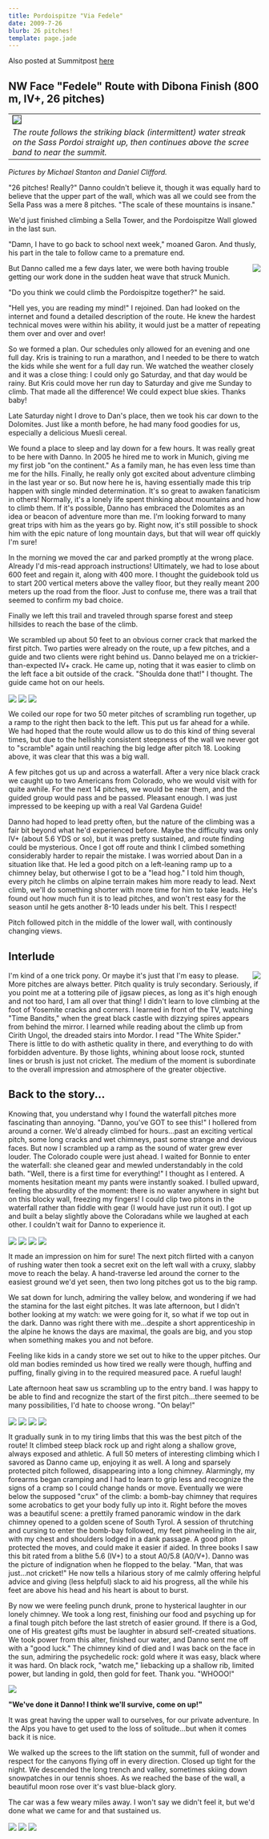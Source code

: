 ```yaml
---
title: Pordoispitze "Via Fedele"
date: 2009-7-26
blurb: 26 pitches!
template: page.jade
---
```


Also posted at Summitpost [here](http://www.summitpost.org/sass-pordoi-the-fedele-dibona/565724)

NW Face "Fedele" Route with Dibona Finish (800 m, IV+, 26 pitches)
---


<table><tr><td>
<a href="http://www.flickr.com/photos/ripsawridge/3764863095/"><img align="center" border=1 src="http://farm4.static.flickr.com/3586/3764863095_53390af9ce_b_d.jpg"></a></td></tr>
<tr><td><i>The route follows the striking black (intermittent) water streak on the Sass Pordoi straight up, then continues above the scree band to near the summit.</i></td></tr></table>


<i>Pictures by Michael Stanton and Daniel Clifford.</i>

"26 pitches! Really?" Danno couldn't believe it, though it was equally hard to believe that the upper part of the wall, which was all we could see from the Sella Pass was a mere 8 pitches. "The scale of these mountains is insane."

We'd just finished climbing a Sella Tower, and the Pordoispitze Wall glowed in the last sun.

"Damn, I have to go back to school next week," moaned Garon. And thusly, his part in the tale to follow came to a premature end.

<a href="http://www.flickr.com/photos/ripsawridge/3765661958/"><img align="right" src="http://farm4.static.flickr.com/3094/3765661958_3958d1f204.jpg"></a>

But Danno called me a few days later, we were both having trouble getting our work done in the sudden heat wave that struck Munich.

"Do you think we could climb the Pordoispitze together?" he said.

"Hell yes, you are reading my mind!" I rejoined. Dan had looked on the internet and found a detailed description of the route. He knew the hardest technical moves were within his ability, it would just be a matter of repeating them over and over and over!

So we formed a plan. Our schedules only allowed for an evening and one full day. Kris is training to run a marathon, and I needed to be there to watch the kids while she went for a full day run. We watched the weather closely and it was a close thing: I could only go Saturday, and that day would be rainy. But Kris could move her run day to Saturday and give me Sunday to climb. That made all the difference! We could expect blue skies. Thanks baby!

Late Saturday night I drove to Dan's place, then we took his car down to the Dolomites. Just like a month before, he had many food goodies for us, especially a delicious Muesli cereal.

We found a place to sleep and lay down for a few hours. It was really great to be here with Danno. In 2005 he hired me to work in Munich, giving me my first job "on the continent." As a family man, he has even less time than me for the hills. Finally, he really only got excited about adventure climbing in the last year or so. But now here he is, having essentially made this trip happen with single minded determination. It's so great to awaken fanaticism in others! Normally, it's a lonely life spent thinking about mountains and how to climb them. If it's possible, Danno has embraced the Dolomites as an idea or beacon of adventure more than me. I'm looking forward to many great trips with him as the years go by. Right now, it's still possible to shock him with the epic nature of long mountain days, but that will wear off quickly I'm sure!

In the morning we moved the car and parked promptly at the wrong place. Already I'd mis-read approach instructions! Ultimately, we had to lose about 600 feet and regain it, along with 400 more. I thought the guidebook told us to start 200 vertical meters above the valley floor, but they really meant 200 meters up the road from the floor. Just to confuse me, there was a trail that seemed to confirm my bad choice.

Finally we left this trail and traveled through sparse forest and steep hillsides to reach the base of the climb. 

We scrambled up about 50 feet to an obvious corner crack that marked the first pitch. Two parties were already on the route, up a few pitches, and a guide and two clients were right behind us. Danno belayed me on a trickier-than-expected IV+ crack. He came up, noting that it was easier to climb on the left face a bit outside of the crack. "Shoulda done that!" I thought. The guide came hot on our heels.

<a href="http://www.flickr.com/photos/ripsawridge/3765105214/"><img align="center" src="http://farm3.static.flickr.com/2600/3765105214_b41b17bdd9.jpg"></a>
<a href="http://www.flickr.com/photos/ripsawridge/3764308871/"><img align="center" src="http://farm3.static.flickr.com/2457/3764308871_43021af399.jpg"></a>
<a href="http://www.flickr.com/photos/ripsawridge/3765106752/"><img align="center" src="http://farm3.static.flickr.com/2671/3765106752_db56f67804.jpg"></a>

We coiled our rope for two 50 meter pitches of scrambling run together, up a ramp to the right then back to the left. This put us far ahead for a while. We had hoped that the route would allow us to do this kind of thing several times, but due to the hellishly consistent steepness of the wall we never got to "scramble" again until reaching the big ledge after pitch 18. Looking above, it was clear that this was a big wall.

A few pitches got us up and across a waterfall. After a very nice black crack we caught up to two Americans from Colorado, who we would visit with for quite awhile. For the next 14 pitches, we would be near them, and the guided group would pass and be passed. Pleasant enough. I was just impressed to be keeping up with a real Val Gardena Guide!

Danno had hoped to lead pretty often, but the nature of the climbing was a fair bit beyond what he'd experienced before. Maybe the difficulty was only IV+ (about 5.6 YDS or so), but it was pretty sustained, and route finding could be mysterious. Once I got off route and think I climbed something considerably harder to repair the mistake. I was worried about Dan in a situation like that. He led a good pitch on a left-leaning ramp up to a chimney belay, but otherwise I got to be a "lead hog." I told him though, every pitch he climbs on alpine terrain makes him more ready to lead. Next climb, we'll do something shorter with more time for him to take leads. He's found out how much fun it is to lead pitches, and won't rest easy for the season until he gets another 8-10 leads under his
belt. This I respect!

Pitch followed pitch in the middle of the lower wall, with continously changing views.

Interlude
---

<a href="http://www.flickr.com/photos/ripsawridge/3765663368/"><img align="right" src="http://farm3.static.flickr.com/2630/3765663368_9380df2176.jpg"></a>

I'm kind of a one trick pony. Or maybe it's just that I'm easy to please. More
pitches are always better. Pitch quality is truly secondary. Seriously, if you
point me at a tottering pile of jigsaw pieces, as long as it's high enough and
not too hard, I am all over that thing! I didn't learn to love climbing at the
foot of Yosemite cracks and corners. I learned in front of the TV, watching
"Time Bandits," when the great black castle with dizzying spires appears from
behind the mirror. I learned while reading about the climb up from Cirith Ungol,
the dreaded stairs into Mordor. I read "The White Spider." There is little to do
with asthetic quality in there, and everything to do with forbidden
adventure. By those lights, whining about loose rock, stunted lines or brush is
just not cricket. The medium of the moment is subordinate to the overall
impression and atmosphere of the greater objective.


Back to the story...
---

Knowing that, you understand why I found the waterfall pitches more fascinating than annoying. "Danno, you've GOT to see this!" I hollered from around a corner. We'd already climbed for hours...past an exciting vertical pitch, some long cracks and wet chimneys, past some strange and devious faces. But now I scrambled up a ramp as the sound of water grew ever louder. The Colorado couple were just ahead. I waited for Bonnie to enter the waterfall: she cleaned gear and mewled understandably in the cold bath. "Well, there is a first time for everything!" I thought as I
entered. A moments hesitation meant my pants were instantly soaked. I bulled upward, feeling the absurdity of the moment: there is no water anywhere in sight but on this blocky wall, freezing my fingers! I could clip two pitons in the waterfall rather than fiddle with gear (I would have just run it out). I got up and built a belay slightly above the Coloradans while we laughed at each other. I couldn't wait for Danno to experience it.

<a href="http://www.flickr.com/photos/ripsawridge/3764310629/"><img align="center" src="http://farm4.static.flickr.com/3544/3764310629_a20071813c.jpg"></a>
<a href="http://www.flickr.com/photos/ripsawridge/3764871549/"><img align="center" src="http://farm3.static.flickr.com/2461/3764871549_7605201d47.jpg"></a>
<a href="http://www.flickr.com/photos/ripsawridge/3764872103/"><img align="center" src="http://farm4.static.flickr.com/3547/3764872103_084808d5c1.jpg"></a>
<a href="http://www.flickr.com/photos/ripsawridge/3765108498/"><img align="center" src="http://farm3.static.flickr.com/2622/3765108498_6897069a0a.jpg"></a>

It made an impression on him for sure! The next pitch flirted with a canyon of rushing water then took a secret exit on the left wall with a cruxy, slabby move to reach the belay. A hand-traverse led around the corner to the easiest ground we'd yet seen, then two long pitches got us to the big ramp.

We sat down for lunch, admiring the valley below, and wondering if we had the stamina for the last eight pitches. It was late afternoon, but I didn't bother looking at my watch: we were going for it, so what if we top out in the dark. Danno was right there with me...despite a short apprenticeship in the alpine he knows the days are maximal, the goals are big, and you stop when something makes you and not before.

Feeling like kids in a candy store we set out to hike to the upper pitches. Our old man bodies reminded us how tired we really were though, huffing and puffing, finally giving in to the required measured pace. A rueful laugh!

Late afternoon heat saw us scrambling up to the entry band. I was happy to be able to find and recognize the start of the first pitch...there seemed to be many possibilities, I'd hate to choose wrong. "On belay!"

<a href="http://www.flickr.com/photos/ripsawridge/3765109910/"><img align="center" src="http://farm4.static.flickr.com/3463/3765109910_ff35138f36.jpg"></a>
<a href="http://www.flickr.com/photos/ripsawridge/3764314571/"><img align="center" src="http://farm3.static.flickr.com/2474/3764314571_125f8e6ab2.jpg"></a>
<a href="http://www.flickr.com/photos/ripsawridge/3764881515/"><img align="center" src="http://farm3.static.flickr.com/2550/3764881515_fb1932925c.jpg"></a>
<a href="http://www.flickr.com/photos/ripsawridge/3765676052/"><img align="center" src="http://farm3.static.flickr.com/2428/3765676052_c36bc939ab.jpg"></a>

It gradually sunk in to my tiring limbs that this was the best pitch of the route! It climbed steep black rock up and right along a shallow grove, always exposed and athletic. A full 50 meters of interesting climbing which I savored as Danno came up, enjoying it as well. A long and sparsely protected pitch followed, disappearing into a long chimney. Alarmingly, my forearms began cramping and I had to learn to grip less and recognize the signs of a cramp so I could change hands or move. Eventually we were below the supposed "crux" of the climb: a bomb-bay chimney that requires some acrobatics to get your body fully up into it. Right before the moves was a beautiful scene: a prettily framed panoramic window in the dark chimney opened to a golden scene of South Tyrol. A session of thrutching and cursing to enter the bomb-bay followed, my feet pinwheeling in the air, with my chest and shoulders lodged in a dank passage. A good piton protected the moves, and could make it easier if aided. In three books I saw this bit rated from a blithe 5.6 (IV+) to a stout A0/5.8 (A0/V+). Danno was the picture of indignation when he flopped to the belay. "Man, that was just...not cricket!" He now tells a hilarious story of me calmly offering helpful advice and giving (less helpful) slack to aid his progress, all the while his feet are above his head and his heart is about to burst.



By now we were feeling punch drunk, prone to hysterical laughter in our lonely chimney. We took a long rest, finishing our food and psyching up for a final tough pitch before the last stretch of easier ground. If there is a God, one of His greatest gifts must be laughter in absurd self-created situations. We took power from this alter, finished our water, and Danno sent me off with a "good luck." The chimney kind of died and I was back on the face in the sun, admiring the psychedelic rock: gold where it was easy, black where it was hard. On black rock, "watch me," liebacking up a shallow rib, limited power, but landing in gold, then gold for feet. Thank you. "WHOOO!"

<a href="http://www.flickr.com/photos/ripsawridge/3764882141/"><img align="center" src="http://farm3.static.flickr.com/2557/3764882141_3dc7a8dd61.jpg"></a>

<b>"We've done it Danno! I think we'll survive, come on up!"</b>

It was great having the upper wall to ourselves, for our private adventure. In the Alps you have to get used to the loss of solitude...but when it comes back it is nice.

We walked up the screes to the lift station on the summit, full of wonder and respect for the canyons flying off in every direction. Closed up tight for the night. We descended the long trench and valley, sometimes skiing down snowpatches in our tennis shoes. As we reached the base of the wall, a beautiful moon rose over it's vast blue-black glory. 

The car was a few weary miles away. I won't say we didn't feel it, but we'd done what we came for and that sustained us.
                     
<a href="http://www.flickr.com/photos/ripsawridge/3765678524/"><img align="center" src="http://farm3.static.flickr.com/2438/3765678524_6bf5a43014.jpg"></a>
<a href="http://www.flickr.com/photos/ripsawridge/3765660568/"><img align="center" src="http://farm3.static.flickr.com/2447/3765660568_d4fc05d2f3.jpg"></a>
<a href="http://www.flickr.com/photos/ripsawridge/3765687154/"><img align="center" src="http://farm3.static.flickr.com/2550/3765687154_7c96b185f4.jpg"></a>

                                                                                                                                                                                           

